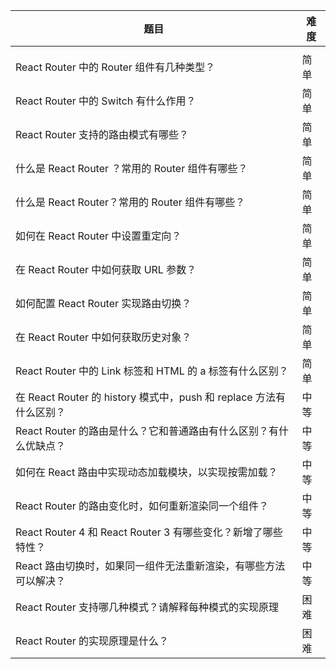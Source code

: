  

| 题目                                                         | 难度 |
| ------------------------------------------------------------ | ---- |
|                                                              |      |
| React Router 中的 Router 组件有几种类型？                    | 简单 |
| React Router 中的 Switch 有什么作用？                        | 简单 |
| React Router 支持的路由模式有哪些？                          | 简单 |
| 什么是 React Router ？常用的 Router 组件有哪些？             | 简单 |
| 什么是 React Router？常用的 Router 组件有哪些？              | 简单 |
| 如何在 React Router 中设置重定向？                           | 简单 |
| 在 React Router 中如何获取 URL 参数？                        | 简单 |
| 如何配置 React Router 实现路由切换？                         | 简单 |
| 在 React Router 中如何获取历史对象？                         | 简单 |
| React Router 中的 Link 标签和 HTML 的 a 标签有什么区别？     | 简单 |
| 在 React Router 的 history 模式中，push 和 replace 方法有什么区别？ | 中等 |
| React Router 的路由是什么？它和普通路由有什么区别？有什么优缺点？ | 中等 |
| 如何在 React 路由中实现动态加载模块，以实现按需加载？        | 中等 |
| React Router 的路由变化时，如何重新渲染同一个组件？          | 中等 |
| React Router 4 和 React Router 3 有哪些变化？新增了哪些特性？ | 中等 |
| React 路由切换时，如果同一组件无法重新渲染，有哪些方法可以解决？ | 中等 |
| React Router 支持哪几种模式？请解释每种模式的实现原理        | 困难 |
| React Router 的实现原理是什么？                              | 困难 |
